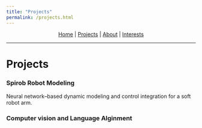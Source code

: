 ```yaml
---
title: "Projects"
permalink: /projects.html
---
```



<link rel="stylesheet" href="{{ '/assets/css/custom.css?v=5' | relative_url }}">

<p align="center" style="margin-top: 0.5rem; margin-bottom: 0.5rem; line-height: 1.2;">
  <a href="/index.html">Home</a> |
  <a href="/">Projects</a> |
  <a href="/about.html">About</a> |
  <a href="/interests.html">Interests</a>
</p>

---
# Projects

### Spirob Robot Modeling
Neural network–based dynamic modeling and control integration for a soft robot arm.

### Computer vision and Language Alginment

